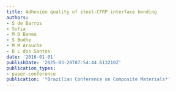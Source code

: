 ```yaml
---
title: Adhesion quality of steel-CFRP interface bonding
authors:
- S de Barros
- Sofia
- M D Banea
- S Budhe
- M M Arouche
- B L dos Santos
date: '2016-01-01'
publishDate: '2025-03-20T07:54:44.613210Z'
publication_types:
- paper-conference
publication: '*Brazilian Conference on Composite Materials*'
---
```

